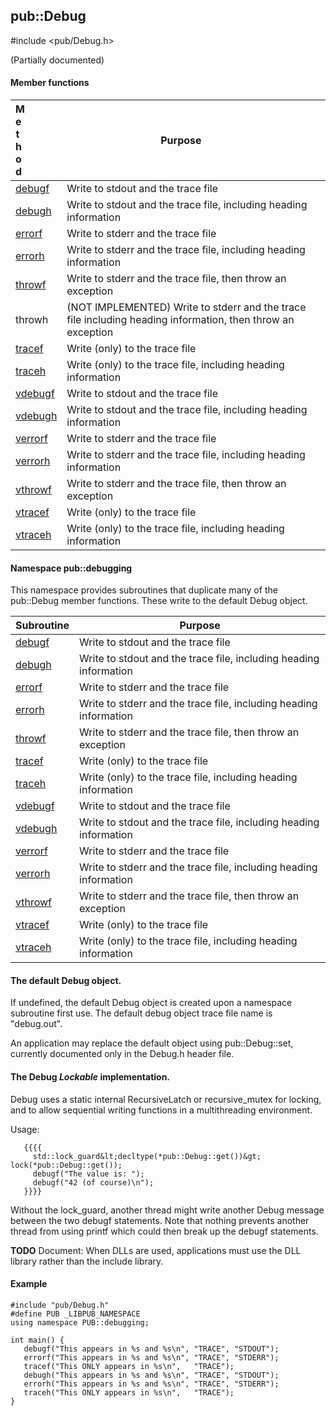 <!-- -------------------------------------------------------------------------
//
//       Copyright (c) 2023 Frank Eskesen.
//
//       This file is free content, distributed under the MIT license.
//       (See accompanying file LICENSE.MIT or the original contained
//       within https://opensource.org/licenses/MIT)
//
//----------------------------------------------------------------------------
//
// Title-
//       ~/src/doc/cpp/Debug.md
//
// Purpose-
//       Debug.h reference manual
//
// Last change date-
//       2023/07/24
//
-------------------------------------------------------------------------- -->
## pub::Debug
\#include &lt;pub/Debug.h&gt;

(Partially documented)

#### Member functions

| <div style="width:10%">Method</div> | <div style="width:90%">Purpose<div> |
|--------|---------|
| [debugf](./pub_debug.md) | Write to stdout and the trace file |
| [debugh](./pub_debug.md) | Write to stdout and the trace file, including heading information |
| [errorf](./pub_debug.md) | Write to stderr and the trace file |
| [errorh](./pub_debug.md) | Write to stderr and the trace file, including heading information |
| [throwf](./pub_debug.md) | Write to stderr and the trace file, then throw an exception |
| throwh | (NOT IMPLEMENTED) Write to stderr and the trace file including heading information, then throw an exception |
| [tracef](./pub_debug.md) | Write (only) to the trace file |
| [traceh](./pub_debug.md) | Write (only) to the trace file, including heading information |
| [vdebugf](./pub_debug.md) | Write to stdout and the trace file |
| [vdebugh](./pub_debug.md) | Write to stdout and the trace file, including heading information |
| [verrorf](./pub_debug.md) | Write to stderr and the trace file |
| [verrorh](./pub_debug.md) | Write to stderr and the trace file, including heading information |
| [vthrowf](./pub_debug.md) | Write to stderr and the trace file, then throw an exception |
| [vtracef](./pub_debug.md) | Write (only) to the trace file |
| [vtraceh](./pub_debug.md) | Write (only) to the trace file, including heading information |

#### Namespace pub::debugging
This namespace provides subroutines that duplicate many of the pub::Debug
member functions.
These write to the default Debug object.

| Subroutine | Purpose |
|------------|---------|
| [debugf](./pub_debug.md) | Write to stdout and the trace file |
| [debugh](./pub_debug.md) | Write to stdout and the trace file, including heading information |
| [errorf](./pub_debug.md) | Write to stderr and the trace file |
| [errorh](./pub_debug.md) | Write to stderr and the trace file, including heading information |
| [throwf](./pub_debug.md) | Write to stderr and the trace file, then throw an exception |
| [tracef](./pub_debug.md) | Write (only) to the trace file |
| [traceh](./pub_debug.md) | Write (only) to the trace file, including heading information |
| [vdebugf](./pub_debug.md) | Write to stdout and the trace file |
| [vdebugh](./pub_debug.md) | Write to stdout and the trace file, including heading information |
| [verrorf](./pub_debug.md) | Write to stderr and the trace file |
| [verrorh](./pub_debug.md) | Write to stderr and the trace file, including heading information |
| [vthrowf](./pub_debug.md) | Write to stderr and the trace file, then throw an exception |
| [vtracef](./pub_debug.md) | Write (only) to the trace file |
| [vtraceh](./pub_debug.md) | Write (only) to the trace file, including heading information |

#### The default Debug object.
If undefined, the default Debug object is created upon a namespace subroutine
first use. The default debug object trace file name is "debug.out".

An application may replace the default object using pub::Debug::set, currently
documented only in the Debug.h header file.

#### The Debug *Lockable* implementation.

Debug uses a static internal RecursiveLatch or recursive_mutex for locking,
and to allow sequential writing functions in a multithreading environment.

Usage:
```
   {{{{
     std::lock_guard&lt;decltype(*pub::Debug::get())&gt; lock(*pub::Debug::get());
     debugf("The value is: ");
     debugf("42 (of course)\n");
   }}}}
```

Without the lock_guard, another thread might write another Debug message
between the two debugf statements.
Note that nothing prevents another thread from using printf which could then
break up the debugf statements.

__TODO__ Document: When DLLs are used, applications must use the DLL library
rather than the include library.

#### Example
```
#include "pub/Debug.h"
#define PUB _LIBPUB_NAMESPACE
using namespace PUB::debugging;

int main() {
   debugf("This appears in %s and %s\n", "TRACE", "STDOUT");
   errorf("This appears in %s and %s\n", "TRACE", "STDERR");
   tracef("This ONLY appears in %s\n",   "TRACE");
   debugh("This appears in %s and %s\n", "TRACE", "STDOUT");
   errorh("This appears in %s and %s\n", "TRACE", "STDERR");
   traceh("This ONLY appears in %s\n",   "TRACE");
}
```
